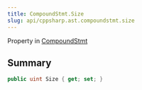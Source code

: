 ```yaml
---
title: CompoundStmt.Size
slug: api/cppsharp.ast.compoundstmt.size
---
```

Property in [CompoundStmt](/api/cppsharp/ast/compoundstmt)

## Summary



```csharp
public uint Size { get; set; }
```

